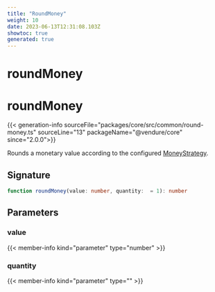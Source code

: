 ```yaml
---
title: "RoundMoney"
weight: 10
date: 2023-06-13T12:31:08.103Z
showtoc: true
generated: true
---
```

<!-- This file was generated from the Vendure source. Do not modify. Instead, re-run the "docs:build" script -->

# roundMoney
<div class="symbol">


# roundMoney

{{< generation-info sourceFile="packages/core/src/common/round-money.ts" sourceLine="13" packageName="@vendure/core" since="2.0.0">}}

Rounds a monetary value according to the configured <a href='/typescript-api/money/money-strategy#moneystrategy'>MoneyStrategy</a>.

## Signature

```TypeScript
function roundMoney(value: number, quantity:  = 1): number
```
## Parameters

### value

{{< member-info kind="parameter" type="number" >}}

### quantity

{{< member-info kind="parameter" type="" >}}

</div>
